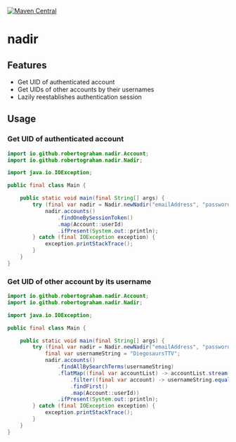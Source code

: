 [![Maven Central](https://img.shields.io/maven-central/v/io.github.robertograham/nadir.svg?label=Maven%20Central&style=flat-square)](https://search.maven.org/search?q=g:%22io.github.robertograham%22%20AND%20a:%22nadir%22)

# nadir

## Features

* Get UID of authenticated account
* Get UIDs of other accounts by their usernames
* Lazily reestablishes authentication session

## Usage

### Get UID of authenticated account

```java
import io.github.robertograham.nadir.Account;
import io.github.robertograham.nadir.Nadir;

import java.io.IOException;

public final class Main {

    public static void main(final String[] args) {
        try (final var nadir = Nadir.newNadir("emailAddress", "password")) {
            nadir.accounts()
                .findOneBySessionToken()
                .map(Account::userId)
                .ifPresent(System.out::println);
        } catch (final IOException exception) {
            exception.printStackTrace();
        }
    }
}
```

### Get UID of other account by its username

```java
import io.github.robertograham.nadir.Account;
import io.github.robertograham.nadir.Nadir;

import java.io.IOException;

public final class Main {

    public static void main(final String[] args) {
        try (final var nadir = Nadir.newNadir("emailAddress", "password")) {
            final var usernameString = "DiegosaursTTV";
            nadir.accounts()
                .findAllBySearchTerms(usernameString)
                .flatMap((final var accountList) -> accountList.stream()
                    .filter((final var account) -> usernameString.equalsIgnoreCase(account.username()))
                    .findFirst()
                    .map(Account::userId))
                .ifPresent(System.out::println);
        } catch (final IOException exception) {
            exception.printStackTrace();
        }
    }
}
```